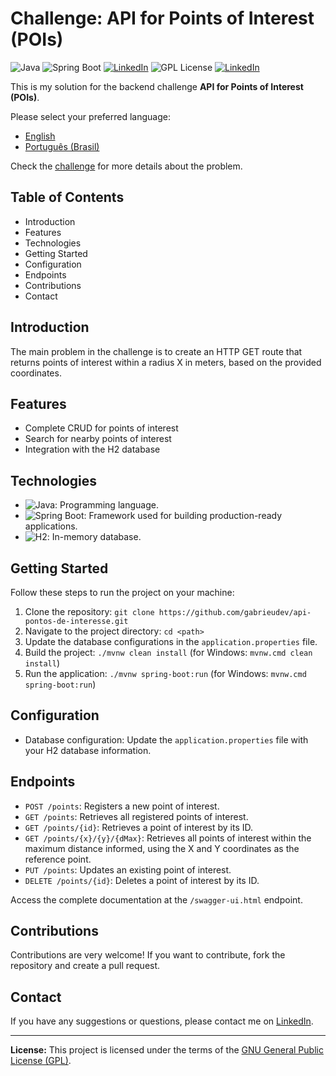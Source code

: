 # Challenge: API for Points of Interest (POIs)

![Java](https://img.shields.io/badge/Java-8%2B-orange) ![Spring Boot](https://img.shields.io/badge/Spring%20Boot-3-green) [![LinkedIn](https://img.shields.io/badge/Connect%20on-LinkedIn-blue)](https://www.linkedin.com/in/joão-santos-1115a5304/)
![GPL License](https://img.shields.io/badge/License-GPL-blue) [![LinkedIn](https://img.shields.io/badge/Type-Challenge-purple)](https://github.com/backend-br/desafios/blob/master/points-of-interest/PROBLEM.md)

This is my solution for the backend challenge **API for Points of Interest (POIs)**. 

Please select your preferred language:

- [English](README.md)
- [Português (Brasil)](README.pt-br.md)

Check the [challenge](https://github.com/backend-br/desafios/blob/master/points-of-interest/PROBLEM.md) for more details about the problem.

## Table of Contents

- Introduction
- Features
- Technologies
- Getting Started
- Configuration
- Endpoints
- Contributions
- Contact

## Introduction

The main problem in the challenge is to create an HTTP GET route that returns points of interest within a radius X in meters, based on the provided coordinates.

## Features

- Complete CRUD for points of interest
- Search for nearby points of interest
- Integration with the H2 database

## Technologies

- ![Java](https://img.shields.io/badge/Java-8%2B-orange): Programming language.
- ![Spring Boot](https://img.shields.io/badge/Spring%20Boot-3-green): Framework used for building production-ready applications.
- ![H2](https://img.shields.io/badge/H2-Database-blue): In-memory database.

## Getting Started

Follow these steps to run the project on your machine:

1. Clone the repository: `git clone https://github.com/gabrieudev/api-pontos-de-interesse.git`
2. Navigate to the project directory: `cd <path>`
3. Update the database configurations in the `application.properties` file.
4. Build the project: `./mvnw clean install` (for Windows: `mvnw.cmd clean install`)
5. Run the application: `./mvnw spring-boot:run` (for Windows: `mvnw.cmd spring-boot:run`)

## Configuration

- Database configuration: Update the `application.properties` file with your H2 database information.

## Endpoints

- `POST /points`: Registers a new point of interest.
- `GET /points`: Retrieves all registered points of interest.
- `GET /points/{id}`: Retrieves a point of interest by its ID.
- `GET /points/{x}/{y}/{dMax}`: Retrieves all points of interest within the maximum distance informed, using the X and Y coordinates as the reference point.
- `PUT /points`: Updates an existing point of interest.
- `DELETE /points/{id}`: Deletes a point of interest by its ID.

Access the complete documentation at the `/swagger-ui.html` endpoint.

## Contributions

Contributions are very welcome! If you want to contribute, fork the repository and create a pull request.

## Contact

If you have any suggestions or questions, please contact me on [LinkedIn](https://www.linkedin.com/in/joão-santos-1115a5304/).

---

**License:** This project is licensed under the terms of the [GNU General Public License (GPL)](LICENSE).